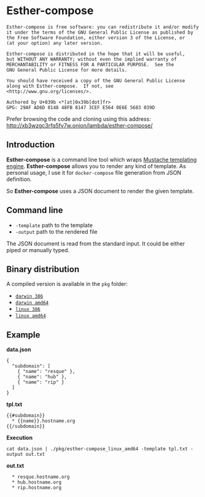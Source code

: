 # Esther-compose
```
Esther-compose is free software: you can redistribute it and/or modify
it under the terms of the GNU General Public License as published by
the Free Software Foundation, either version 3 of the License, or
(at your option) any later version.

Esther-compose is distributed in the hope that it will be useful,
but WITHOUT ANY WARRANTY; without even the implied warranty of
MERCHANTABILITY or FITNESS FOR A PARTICULAR PURPOSE.  See the
GNU General Public License for more details.

You should have received a copy of the GNU General Public License
along with Esther-compose.  If not, see <http://www.gnu.org/licenses/>.

Authored by U+039b <*[at]0x39b[dot]fr>
GPG: 29AF AD6D 8148 48FB 8147 3CEF E564 0E6E 5683 039D
```

Prefer browsing the code and cloning using this address: http://xb3wzgc3rfq5fv7w.onion/lambda/esther-compose/

## Introduction
**Esther-compose** is a command line tool which wraps [Mustache templating engine](https://mustache.github.io/). **Esther-compose** allows you to 
render any kind of template. As personal usage, I use it for `docker-compose` file generation from JSON definition.

So **Esther-compose** uses a JSON document to render the given template.

## Command line

  * `-template` path to the template 
  * `-output` path to the rendered file
  
The JSON document is read from the standard input. It could be either piped or manually typed.

## Binary distribution
A compiled version is available in the `pkg` folder:

  * [`darwin 386`](https://gitlab.s1.0x39b.fr/lambda/esther-compose/raw/master/pkg/esther-compose_darwin_386)
  * [`darwin amd64`](https://gitlab.s1.0x39b.fr/lambda/esther-compose/raw/master/pkg/esther-compose_darwin_amd64)
  * [`linux 386`](https://gitlab.s1.0x39b.fr/lambda/esther-compose/raw/master/pkg/esther-compose_linux_386)
  * [`linux amd64`](https://gitlab.s1.0x39b.fr/lambda/esther-compose/raw/master/pkg/esther-compose_linux_amd64)

## Example
**data.json**
```
{
  "subdomain": [
    { "name": "resque" },
    { "name": "hub" },
    { "name": "rip" }
  ]
}
```

**tpl.txt**
```
{{#subdomain}}
  * {{name}}.hostname.org
{{/subdomain}}
```

**Execution**
```
cat data.json | ./pkg/esther-compose_linux_amd64 -template tpl.txt -output out.txt
```

**out.txt**
```
  * resque.hostname.org
  * hub.hostname.org
  * rip.hostname.org
```
